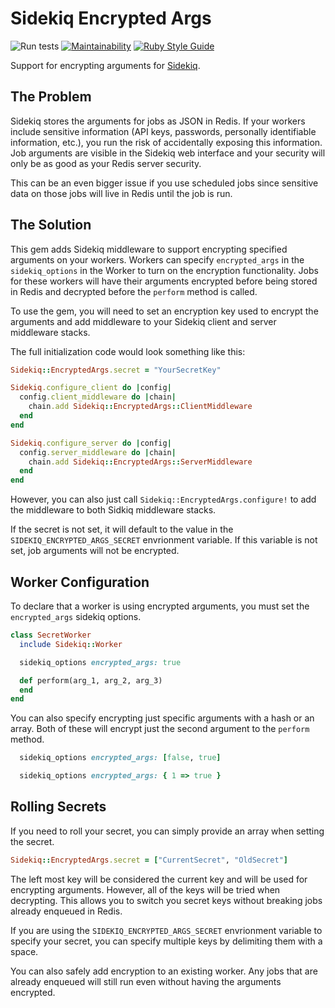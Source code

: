 # Sidekiq Encrypted Args

![Run tests](https://github.com/bdurand/sidekiq-encrypted_args/workflows/Run%20tests/badge.svg)
[![Maintainability](https://api.codeclimate.com/v1/badges/70ab3782e4d5285eb173/maintainability)](https://codeclimate.com/github/bdurand/sidekiq-encrypted_args/maintainability)
[![Ruby Style Guide](https://img.shields.io/badge/code_style-standard-brightgreen.svg)](https://github.com/testdouble/standard)

Support for encrypting arguments for [Sidekiq](https://github.com/mperham/sidekiq).

## The Problem

Sidekiq stores the arguments for jobs as JSON in Redis. If your workers include sensitive information (API keys, passwords, personally identifiable information, etc.), you run the risk of accidentally exposing this information. Job arguments are visible in the Sidekiq web interface and your security will only be as good as your Redis server security.

This can be an even bigger issue if you use scheduled jobs since sensitive data on those jobs will live in Redis until the job is run.

## The Solution

This gem adds Sidekiq middleware to support encrypting specified arguments on your workers. Workers can specify `encrypted_args` in the `sidekiq_options` in the Worker to turn on the encryption functionality. Jobs for these workers will have their arguments encrypted before being stored in Redis and decrypted before the `perform` method is called.

To use the gem, you will need to set an encryption key used to encrypt the arguments and add middleware to your Sidekiq client and server middleware stacks.

The full initialization code would look something like this:

```ruby
Sidekiq::EncryptedArgs.secret = "YourSecretKey"

Sidekiq.configure_client do |config|
  config.client_middleware do |chain|
    chain.add Sidekiq::EncryptedArgs::ClientMiddleware
  end
end

Sidekiq.configure_server do |config|
  config.server_middleware do |chain|
    chain.add Sidekiq::EncryptedArgs::ServerMiddleware
  end
end
```

However, you can also just call `Sidekiq::EncryptedArgs.configure!` to add the middleware to both Sidkiq middleware stacks.

If the secret is not set, it will default to the value in the `SIDEKIQ_ENCRYPTED_ARGS_SECRET` envrionment variable. If this variable is not set, job arguments will not be encrypted.

## Worker Configuration

To declare that a worker is using encrypted arguments, you must set the `encrypted_args` sidekiq options.

```ruby
class SecretWorker
  include Sidekiq::Worker

  sidekiq_options encrypted_args: true

  def perform(arg_1, arg_2, arg_3)
  end
end
```

You can also specify encrypting just specific arguments with a hash or an array. Both of these will encrypt just the second argument to the `perform` method.

```ruby
  sidekiq_options encrypted_args: [false, true]
```

```ruby
  sidekiq_options encrypted_args: { 1 => true }
```

## Rolling Secrets

If you need to roll your secret, you can simply provide an array when setting the secret.

```ruby
Sidekiq::EncryptedArgs.secret = ["CurrentSecret", "OldSecret"]
```

The left most key will be considered the current key and will be used for encrypting arguments. However, all of the keys will be tried when decrypting. This allows you to switch you secret keys without breaking jobs already enqueued in Redis.

If you are using the `SIDEKIQ_ENCRYPTED_ARGS_SECRET` envrionment variable to specify your secret, you can specify multiple keys by delimiting them with a space.

You can also safely add encryption to an existing worker. Any jobs that are already enqueued will still run even without having the arguments encrypted.
